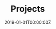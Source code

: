 ﻿---
title: "Projects"  # Add a page title.
summary: "My projects"  # Add a page description.
date: "2019-01-01T00:00:00Z"  # Add today's date.
type: "widget_page"  # Page type is a Widget Page
---
